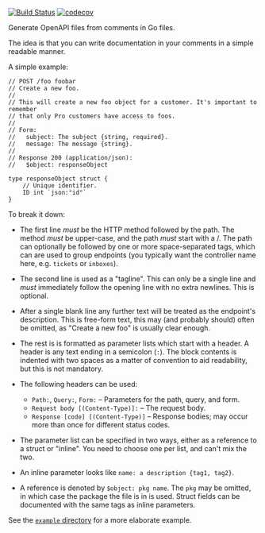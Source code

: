 [![Build Status](https://travis-ci.org/Teamwork/kommentaar.svg?branch=master)](https://travis-ci.org/Teamwork/kommentaar)
[![codecov](https://codecov.io/gh/Teamwork/kommentaar/branch/master/graph/badge.svg)](https://codecov.io/gh/Teamwork/kommentaar)

Generate OpenAPI files from comments in Go files.

The idea is that you can write documentation in your comments in a simple
readable manner.

A simple example:

    // POST /foo foobar
    // Create a new foo.
    //
    // This will create a new foo object for a customer. It's important to remember
    // that only Pro customers have access to foos.
    //
    // Form:
    //   subject: The subject {string, required}.
    //   message: The message {string}.
    //
    // Response 200 (application/json):
    //   $object: responseObject

    type responseObject struct {
        // Unique identifier.
        ID int `json:"id"`
    }

To break it down:

- The first line *must* be the HTTP method followed by the path. The method
  *must* be upper-case, and the path *must* start with a /.
  The path can optionally be followed by one or more space-separated tags, which
  can are used to group endpoints (you typically want the controller name here,
  e.g. `tickets` or `inboxes`).

- The second line is used as a "tagline". This can only be a single line and
  *must* immediately follow the opening line with no extra newlines. This is
  optional.

- After a single blank line any further text will be treated as the endpoint's
  description. This is free-form text, this may (and probably should) often be
  omitted, as "Create a new foo" is usually clear enough.

- The rest is is formatted as parameter lists which start with a header. A
  header is any text ending in a semicolon (`:`). The block contents is indented
  with two spaces as a matter of convention to aid readability, but this is not
  mandatory.

- The following headers can be used:

  - `Path:`, `Query:`, `Form:`  – Parameters for the path, query, and form.
  - `Request body [(Content-Type)]:` – The request body.
  - `Response [code] [(Content-Type)]` – Response bodies; may occur more than
    once for different status codes.

- The parameter list can be specified in two ways, either as a reference to a
  struct or "inline". You need to choose one per list, and can't mix the two.

- An inline parameter looks like `name: a description {tag1, tag2}`.

- A reference is denoted by `$object: pkg name`. The `pkg` may be omitted, in
  which case the package the file is in is used. Struct fields can be documented
  with the same tags as inline parameters.

See the [`example` directory](/example) for a more elaborate example.
